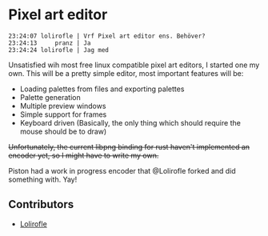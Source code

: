Pixel art editor
================

    23:24:07 lolirofle | Vrf Pixel art editor ens. Behöver?
    23:24:13     pranz | Ja
    23:24:24 lolirofle | Jag med

Unsatisfied wih most free linux compatible pixel art editors, I started one
my own. This will be a pretty simple editor, most important features will be:
 * Loading palettes from files and exporting palettes
 * Palette generation
 * Multiple preview windows
 * Simple support for frames
 * Keyboard driven (Basically, the only thing which should require the mouse
should be to draw)

~~Unfortunately, the current libpng binding for rust haven't implemented an
encoder yet, so I might have to write my own.~~

Piston had a work in progress encoder that @Lolirofle forked and did something
with. Yay!

## Contributors
 * [Lolirofle](https://github.com/Lolirofle)
